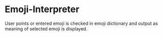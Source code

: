 # Emoji-Interpreter
User points or entered emoji is checked in emoji dictionary and output as meaning of selected emoji is displayed.
